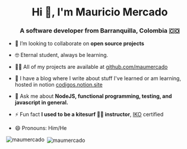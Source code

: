 <h1 align="center">Hi 👋, I'm Mauricio Mercado</h1>
<h3 align="center">A software developer from Barranquilla, Colombia 🇨🇴</h3>


- 👯 I’m looking to collaborate on **open source projects**

- 🤓 Eternal student, always be learning.

- 👨‍💻 All of my projects are available at [github.com/maumercado](github.com/maumercado)

- 📖 I have a blog where I write about stuff I've learned or am learning, hosted in notion [codigos.notion.site](https://codigos.notion.site/) 

- 💬 Ask me about **NodeJS, functional programming, testing, and javascript in general.**

- ⚡ Fun fact **I used to be a kitesurf 🏄‍♀️ instructor**, [IKO](https://www.ikont.com/) certified

- 😄 Pronouns: Him/He

<p><img align="left" src="https://github-readme-stats.vercel.app/api/top-langs/?username=maumercado&layout=compact&hide=html" alt="maumercado" /></p>
<p>&nbsp;<img align="center" src="https://github-readme-stats.vercel.app/api?username=maumercado&show_icons=true" alt="maumercado" /></p>

